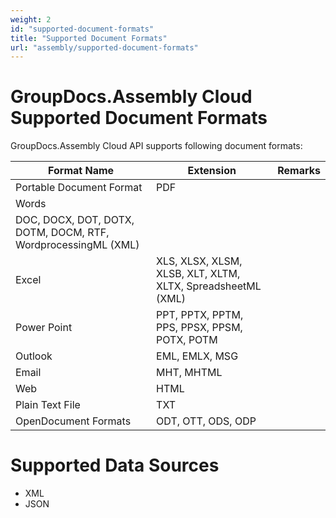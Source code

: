 ```yaml
---
weight: 2
id: "supported-document-formats"
title: "Supported Document Formats"
url: "assembly/supported-document-formats"
---
```


# GroupDocs.Assembly Cloud Supported Document Formats #

GroupDocs.Assembly Cloud API supports following document formats:

|**Format Name**|**Extension**|Remarks
|---|---|---
|Portable Document Format|PDF| 
|Words
|DOC, DOCX, DOT, DOTX, DOTM, DOCM, RTF, WordprocessingML (XML)| 
|Excel|XLS, XLSX, XLSM, XLSB, XLT, XLTM, XLTX, SpreadsheetML (XML)| 
|Power Point|PPT, PPTX, PPTM, PPS, PPSX, PPSM, POTX, POTM| 
|Outlook|EML, EMLX, MSG| 
|Email|MHT, MHTML| 
|Web|HTML| 
|Plain Text File|TXT| 
|OpenDocument Formats|ODT, OTT, ODS, ODP| 


 

# Supported Data Sources #

* XML
* JSON
